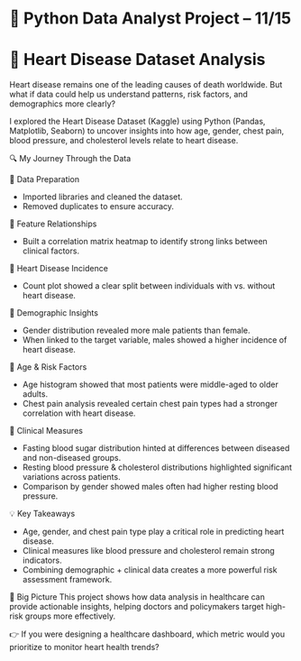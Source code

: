 # 🐍 Python Data Analyst Project – 11/15
# 💓 Heart Disease Dataset Analysis

Heart disease remains one of the leading causes of death worldwide. But what if data could help us understand patterns, risk factors, and demographics more clearly?

I explored the Heart Disease Dataset (Kaggle) using Python (Pandas, Matplotlib, Seaborn) to uncover insights into how age, gender, chest pain, blood pressure, and cholesterol levels relate to heart disease.

🔍 My Journey Through the Data

📍 Data Preparation

* Imported libraries and cleaned the dataset.
* Removed duplicates to ensure accuracy.

📍 Feature Relationships

* Built a correlation matrix heatmap to identify strong links between clinical factors.

📍 Heart Disease Incidence

* Count plot showed a clear split between individuals with vs. without heart disease.

📍 Demographic Insights

* Gender distribution revealed more male patients than female.
* When linked to the target variable, males showed a higher incidence of heart disease.

📍 Age & Risk Factors

* Age histogram showed that most patients were middle-aged to older adults.
* Chest pain analysis revealed certain chest pain types had a stronger correlation with heart disease.

📍 Clinical Measures

* Fasting blood sugar distribution hinted at differences between diseased and non-diseased groups.
* Resting blood pressure & cholesterol distributions highlighted significant variations across patients.
* Comparison by gender showed males often had higher resting blood pressure.

💡 Key Takeaways

* Age, gender, and chest pain type play a critical role in predicting heart disease.
* Clinical measures like blood pressure and cholesterol remain strong indicators.
* Combining demographic + clinical data creates a more powerful risk assessment framework.

🎯 Big Picture
This project shows how data analysis in healthcare can provide actionable insights, helping doctors and policymakers target high-risk groups more effectively.

👉 If you were designing a healthcare dashboard, which metric would you prioritize to monitor heart health trends?

